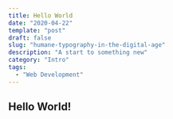 ```yaml
---
title: Hello World
date: "2020-04-22"
template: "post"
draft: false
slug: "humane-typography-in-the-digital-age"
description: "A start to something new"
category: "Intro"
tags:
  - "Web Development"
---
```



## Hello World!

